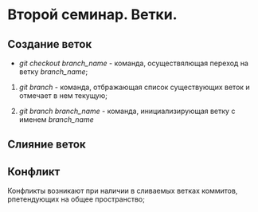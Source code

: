 # Второй семинар. Ветки.

## Создание веток

* *git checkout branch_name* - команда, осуществялющая переход на ветку *branch_name*;

1. *git branch* - команда, отбражающая список существующих веток и отмечает в нем текущую;

2. *git branch branch_name* - команда, инициализирующая ветку с именем *branch_name*

## Слияние веток

## Конфликт

Конфликты возникают при наличии в сливаемых ветках коммитов, рпетендующих на общее пространство;
